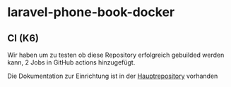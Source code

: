 # laravel-phone-book-docker

## CI (K6)

Wir haben um zu testen ob diese Repository erfolgreich gebuilded werden kann, 2 Jobs in GitHub actions hinzugefügt.

Die Dokumentation zur Einrichtung ist in der [Hauptrepository](https://github.com/SayHeyD/M300-BIST/tree/master/35-Sicherheit#continuous-integration) vorhanden
